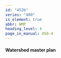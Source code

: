 ```yaml
---
id: "452b"
series: "400"
is_element: true
abbr: WMP
heading_level: 4
page_in_manual: 450-4
---
```


#### Watershed master plan